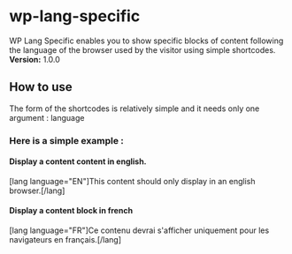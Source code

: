 # wp-lang-specific
WP Lang Specific enables you to show specific blocks of content following the language of the browser used by the visitor using simple shortcodes.
**Version:** 1.0.0 
## How to use
The form of the shortcodes is relatively simple and it needs only one argument : language
### Here is a simple example :
#### Display a content content in english.
  [lang language="EN"]This content should only display in an english browser.[/lang]
#### Display a content block in french
  [lang language="FR"]Ce contenu devrai s'afficher uniquement pour les navigateurs en français.[/lang]
